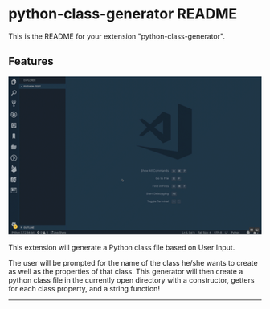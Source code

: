 # python-class-generator README

This is the README for your extension "python-class-generator".

## Features


![feature X](./Feature.gif)

This extension will generate a Python class file based on User Input.

The user will be prompted for the name of the class he/she wants to create as well as the properties of that class.
This generator will then create a python class file in the currently open directory with a constructor, getters for each class property, and a string function!



--------------------------------------------------------------------------------------------------------
